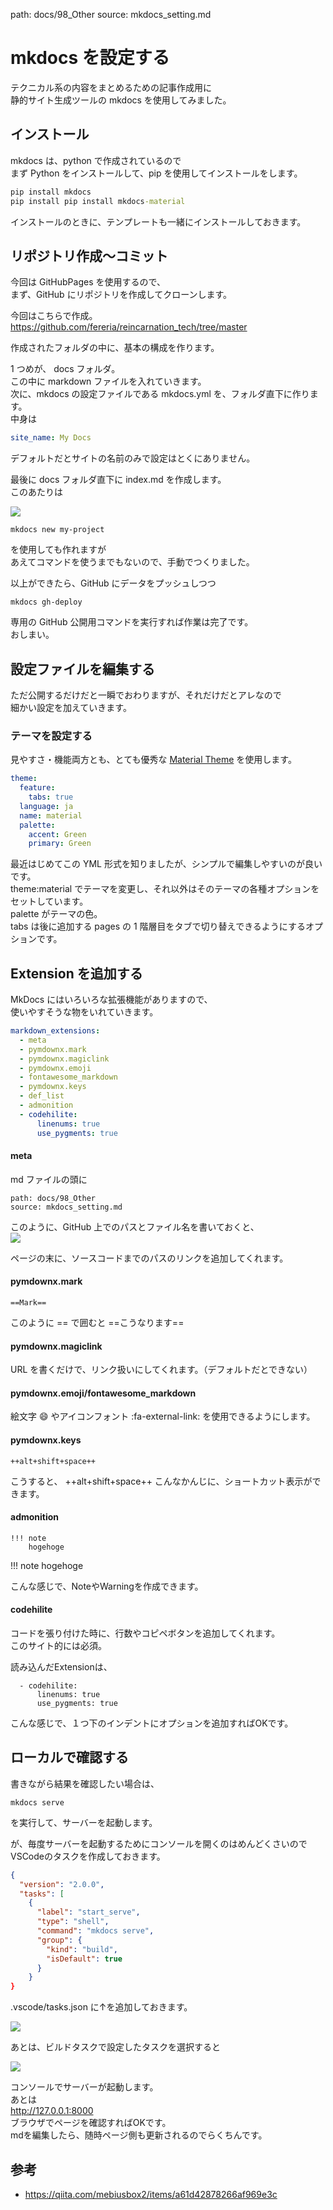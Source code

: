 path: docs/98_Other
source: mkdocs_setting.md

# mkdocs を設定する

<!-- SUMMARY: mkdocsを設定する -->

テクニカル系の内容をまとめるための記事作成用に  
静的サイト生成ツールの mkdocs を使用してみました。

## インストール

mkdocs は、python で作成されているので  
まず Python をインストールして、pip を使用してインストールをします。

```bat
pip install mkdocs
pip install pip install mkdocs-material
```

インストールのときに、テンプレートも一緒にインストールしておきます。

## リポジトリ作成～コミット

今回は GitHubPages を使用するので、  
まず、GitHub にリポジトリを作成してクローンします。

今回はこちらで作成。
https://github.com/fereria/reincarnation_tech/tree/master

作成されたフォルダの中に、基本の構成を作ります。

1 つめが、 docs フォルダ。  
この中に markdown ファイルを入れていきます。  
次に、mkdocs の設定ファイルである mkdocs.yml を、フォルダ直下に作ります。  
中身は

```yml
site_name: My Docs
```

デフォルトだとサイトの名前のみで設定はとくにありません。

最後に docs フォルダ直下に index.md を作成します。  
このあたりは

![](https://gyazo.com/2dc2ce3d62c83f461cd2a4cd4e6e163e.png)

```
mkdocs new my-project
```

を使用しても作れますが  
あえてコマンドを使うまでもないので、手動でつくりました。

以上ができたら、GitHub にデータをプッシュしつつ

```
mkdocs gh-deploy
```

専用の GitHub 公開用コマンドを実行すれば作業は完了です。  
おしまい。

## 設定ファイルを編集する

ただ公開するだけだと一瞬でおわりますが、それだけだとアレなので  
細かい設定を加えていきます。

### テーマを設定する

見やすさ・機能両方とも、とても優秀な [Material Theme](https://squidfunk.github.io/mkdocs-material/) を使用します。

```yml
theme:
  feature:
    tabs: true
  language: ja
  name: material
  palette:
    accent: Green
    primary: Green
```

最近はじめてこの YML 形式を知りましたが、シンプルで編集しやすいのが良いです。  
theme:material でテーマを変更し、それ以外はそのテーマの各種オプションをセットしています。  
palette がテーマの色。  
tabs は後に追加する pages の 1 階層目をタブで切り替えできるようにするオプションです。

## Extension を追加する

MkDocs にはいろいろな拡張機能がありますので、  
使いやすそうな物をいれていきます。

```yml
markdown_extensions:
  - meta
  - pymdownx.mark
  - pymdownx.magiclink
  - pymdownx.emoji
  - fontawesome_markdown
  - pymdownx.keys
  - def_list
  - admonition
  - codehilite:
      linenums: true
      use_pygments: true
```

#### meta

md ファイルの頭に

```
path: docs/98_Other
source: mkdocs_setting.md
```

このように、GitHub 上でのパスとファイル名を書いておくと、  
![](https://gyazo.com/1cc193efac3fb6c7c98be22a86a6c5b4.png)

ページの末に、ソースコードまでのパスのリンクを追加してくれます。

#### pymdownx.mark

```
==Mark==
```

このように == で囲むと ==こうなります==

#### pymdownx.magiclink

URL を書くだけで、リンク扱いにしてくれます。（デフォルトだとできない）

#### pymdownx.emoji/fontawesome_markdown

絵文字 :smile: やアイコンフォント :fa-external-link: を使用できるようにします。

#### pymdownx.keys

```
++alt+shift+space++
```

こうすると、
++alt+shift+space++
こんなかんじに、ショートカット表示ができます。

#### admonition

```
!!! note
    hogehoge
```

!!! note
    hogehoge
  
こんな感じで、NoteやWarningを作成できます。  
  
#### codehilite

コードを張り付けた時に、行数やコピペボタンを追加してくれます。  
このサイト的には必須。  
  
読み込んだExtensionは、
```
  - codehilite:
      linenums: true
      use_pygments: true
```

こんな感じで、１つ下のインデントにオプションを追加すればOKです。

## ローカルで確認する

書きながら結果を確認したい場合は、
```
mkdocs serve
```
を実行して、サーバーを起動します。  
  
が、毎度サーバーを起動するためにコンソールを開くのはめんどくさいので  
VSCodeのタスクを作成しておきます。  
  
```tasks.json
{
  "version": "2.0.0",
  "tasks": [
    {
      "label": "start_serve",
      "type": "shell",
      "command": "mkdocs serve",
      "group": {
        "kind": "build",
        "isDefault": true
      }
    }
}
```

.vscode/tasks.json に↑を追加しておきます。  

![](https://gyazo.com/36f624879ebf4fbcb9b045996fb9a76b.png)

あとは、ビルドタスクで設定したタスクを選択すると  
  
![](https://gyazo.com/c5f18cabe6fa35fcf4f485463684bcca.png)  

コンソールでサーバーが起動します。  
あとは  
http://127.0.0.1:8000  
ブラウザでページを確認すればOKです。  
mdを編集したら、随時ページ側も更新されるのでらくちんです。  
  


## 参考

- https://qiita.com/mebiusbox2/items/a61d42878266af969e3c
